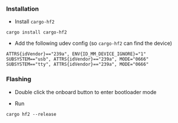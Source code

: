### Installation

* Install `cargo-hf2`
```
cargo install cargo-hf2
```

* Add the following udev config (so `cargo-hf2` can find the device)
```
ATTRS{idVendor}=="239a", ENV{ID_MM_DEVICE_IGNORE}="1"
SUBSYSTEM=="usb", ATTRS{idVendor}=="239a", MODE="0666"
SUBSYSTEM=="tty", ATTRS{idVendor}=="239a", MODE="0666"
```


### Flashing
* Double click the onboard button to enter bootloader mode

* Run
```
cargo hf2 --release
```
